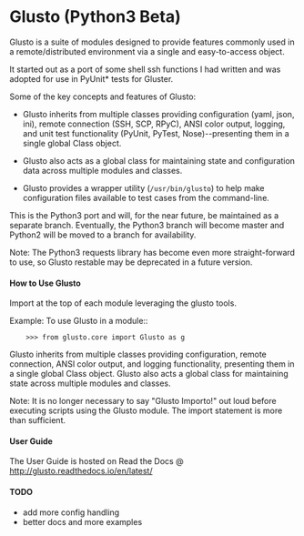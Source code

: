 Glusto (Python3 Beta)
=====================

Glusto is a suite of modules designed to provide features commonly used in a
remote/distributed environment via a single and easy-to-access object.

It started out as a port of some shell ssh functions I had written
and was adopted for use in PyUnit* tests for Gluster.

Some of the key concepts and features of Glusto:

* Glusto inherits from multiple classes providing configuration (yaml, json, ini), remote connection (SSH, SCP, RPyC), ANSI color output, logging, and unit test functionality (PyUnit, PyTest, Nose)--presenting them in a single global Class object.

* Glusto also acts as a global class for maintaining state and configuration data across multiple modules and classes.

* Glusto provides a wrapper utility (``/usr/bin/glusto``) to help make configuration files available to test cases from the command-line.

This is the Python3 port and will, for the near future, be maintained as a separate branch.
Eventually, the Python3 branch will become master and Python2 will be moved to a branch for availability.

Note:
    The Python3 requests library has become even more straight-forward to use, so Glusto restable may be deprecated in a future version.


#### How to Use Glusto

Import at the top of each module leveraging the glusto tools.

Example:
    To use Glusto in a module::

        >>> from glusto.core import Glusto as g


Glusto inherits from multiple classes providing configuration,
remote connection, ANSI color output, and logging functionality,
presenting them in a single global Class object.
Glusto also acts a global class for maintaining state across
multiple modules and classes.

Note:
    It is no longer necessary to say "Glusto Importo!" out loud
    before executing scripts using the Glusto module. The import statement is 
    more than sufficient.

#### User Guide

The User Guide is hosted on Read the Docs @ http://glusto.readthedocs.io/en/latest/

#### TODO
* add more config handling
* better docs and more examples

